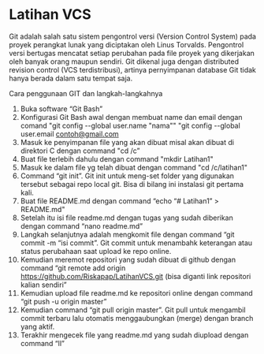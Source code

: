# Latihan VCS

Git adalah salah satu sistem pengontrol versi (Version Control System) pada proyek perangkat lunak yang diciptakan oleh Linus Torvalds.
Pengontrol versi bertugas mencatat setiap perubahan pada file proyek yang dikerjakan oleh banyak orang maupun sendiri.
Git dikenal juga dengan distributed revision control (VCS terdistribusi), artinya pernyimpanan database Git tidak hanya berada dalam satu tempat saja.

Cara penggunaan GIT dan langkah-langkahnya

1. Buka software “Git Bash”
2. Konfigurasi Git Bash awal dengan membuat name dan email dengan comand "git config --global user.name "nama"" "git config --global user.email contoh@gmail.com
3. Masuk ke penyimpanan file yang akan dibuat misal akan dibuat di direktori C dengan command "cd /c”
4. Buat file terlebih dahulu dengan command "mkdir Latihan1"
5. Masuk ke dalam file yg telah dibuat dengan command "cd /c/latihan1"
6. Command “git init”. Git init untuk meng-set folder yang digunakan tersebut sebagai repo local git. Bisa di bilang ini instalasi git pertama kali.
7. Buat file README.md dengan command “echo “# Latihan1” > README.md"
8. Setelah itu isi file readme.md dengan tugas yang sudah diberikan dengan command “nano readme.md”
9. Langkah selanjutnya adalah mengkomit file dengan command “git commit -m “isi commit”. Git commit untuk menambahk keterangan atau status perubahaan saat upload ke repo online.
10. Kemudian meremot repositori yang sudah dibuat di github dengan command “git remote add origin https://github.com/Riskapap/LatihanVCS.git (bisa diganti link repositori kalian sendiri”
11. Kemudian upload file readme.md ke repositori online dengan command “git push -u origin master”
12. Kemudian command “git pull origin master”. Git pull untuk mengambil commit terbaru lalu otomatis menggaubungkan (merge) dengan branch yang aktif.
13. Terakhir mengecek file yang readme.md yang sudah diupload dengan command “ll”

